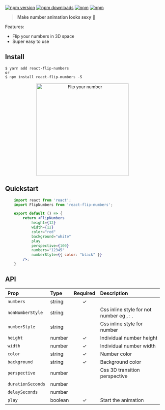 [![npm version](https://img.shields.io/npm/v/react-flip-numbers.svg?style=flat-square)](https://www.npmjs.com/package/react-flip-numbers)
[![npm downloads](https://img.shields.io/npm/dm/react-flip-numbers.svg?style=flat-square)](https://www.npmjs.com/package/react-flip-numbers)
[![npm](https://img.shields.io/npm/dt/react-flip-numbers.svg?style=flat-square)](https://www.npmjs.com/package/react-flip-numbers)
[![npm](https://img.shields.io/npm/l/react-flip-numbers.svg?style=flat-square)](https://www.npmjs.com/package/react-flip-numbers)

> **Make number animation looks sexy** :clap:

Features:

* Flip your numbers in 3D space
* Super easy to use

## Install

    $ yarn add react-flip-numbers
    or
    $ npm install react-flip-numbers -S

<p align="center">
    <img width="300" src="https://raw.githubusercontent.com/bluebill1049/react-flip-numbers/master/flip-ya-numbers.gif" alt="Flip your number" />
</p>

## Quickstart

```jsx
    import react from 'react';
    import FlipNumbers from 'react-flip-numbers';

    export default () => {
        return <FlipNumbers
            height={12}
            width={12}
            color="red"
            background="white"
            play
            perspective={100}
            numbers="12345"
            numberStyle={{ color: "black" }}
        />;
    }
```

## API

| Prop              | Type    | Required | Description                              |
| :---------------- | :------ | :------: | :--------------------------------------- |
| `numbers`         | string  |    ✓     |                                          |
| `nonNumberStyle`  | string  |          | Css inline style for not number eg , : . |
| `numberStyle`     | string  |          | Css inline style for number              |
| `height`          | number  |    ✓     | Individual number height                 |
| `width`           | number  |    ✓     | Individual number width                  |
| `color`           | string  |    ✓     | Number color                             |
| `background`      | string  |    ✓     | Background color                         |
| `perspective`     | number  |          | Css 3D transition perspective            |
| `durationSeconds` | number  |          |                                          |
| `delaySeconds`    | number  |          |                                          |
| `play`            | boolean |    ✓     | Start the animation                      |
